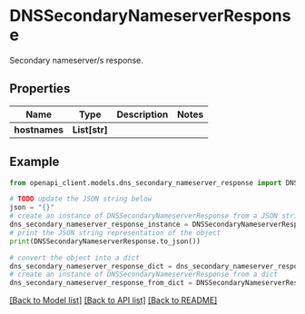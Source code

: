 # DNSSecondaryNameserverResponse

Secondary nameserver/s response.

## Properties

Name | Type | Description | Notes
------------ | ------------- | ------------- | -------------
**hostnames** | **List[str]** |  | 

## Example

```python
from openapi_client.models.dns_secondary_nameserver_response import DNSSecondaryNameserverResponse

# TODO update the JSON string below
json = "{}"
# create an instance of DNSSecondaryNameserverResponse from a JSON string
dns_secondary_nameserver_response_instance = DNSSecondaryNameserverResponse.from_json(json)
# print the JSON string representation of the object
print(DNSSecondaryNameserverResponse.to_json())

# convert the object into a dict
dns_secondary_nameserver_response_dict = dns_secondary_nameserver_response_instance.to_dict()
# create an instance of DNSSecondaryNameserverResponse from a dict
dns_secondary_nameserver_response_from_dict = DNSSecondaryNameserverResponse.from_dict(dns_secondary_nameserver_response_dict)
```
[[Back to Model list]](../README.md#documentation-for-models) [[Back to API list]](../README.md#documentation-for-api-endpoints) [[Back to README]](../README.md)


